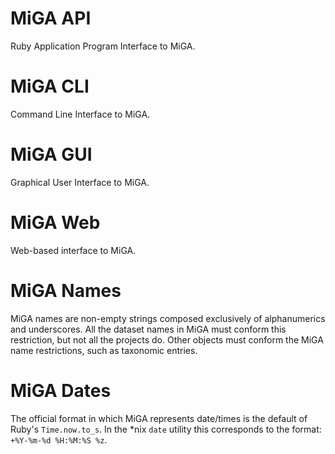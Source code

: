 # MiGA API
Ruby Application Program Interface to MiGA.

# MiGA CLI
Command Line Interface to MiGA.

# MiGA GUI
Graphical User Interface to MiGA.

# MiGA Web
Web-based interface to MiGA.

# MiGA Names
MiGA names are non-empty strings composed exclusively of alphanumerics and
underscores. All the dataset names in MiGA must conform this restriction, but
not all the projects do. Other objects must conform the MiGA name restrictions,
such as taxonomic entries.

# MiGA Dates
The official format in which MiGA represents date/times is the default of Ruby's
`Time.now.to_s`. In the *nix `date` utility this corresponds to the format:
`+%Y-%m-%d %H:%M:%S %z`.
